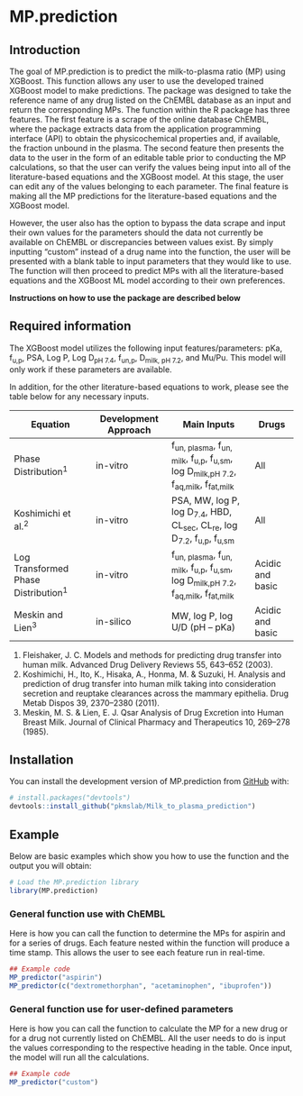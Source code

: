 
<!-- README.md is generated from README.Rmd. Please edit that file -->

# MP.prediction

<!-- badges: start -->
<!-- badges: end -->

## Introduction

The goal of MP.prediction is to predict the milk-to-plasma ratio (MP)
using XGBoost. This function allows any user to use the developed
trained XGBoost model to make predictions. The package was designed to
take the reference name of any drug listed on the ChEMBL database as an
input and return the corresponding MPs. The function within the R
package has three features. The first feature is a scrape of the online
database ChEMBL, where the package extracts data from the application
programming interface (API) to obtain the physicochemical properties
and, if available, the fraction unbound in the plasma. The second
feature then presents the data to the user in the form of an editable
table prior to conducting the MP calculations, so that the user can
verify the values being input into all of the literature-based equations
and the XGBoost model. At this stage, the user can edit any of the
values belonging to each parameter. The final feature is making all the
MP predictions for the literature-based equations and the XGBoost model.

However, the user also has the option to bypass the data scrape and
input their own values for the parameters should the data not currently
be available on ChEMBL or discrepancies between values exist. By simply
inputting “custom” instead of a drug name into the function, the user
will be presented with a blank table to input parameters that they would
like to use. The function will then proceed to predict MPs with all the
literature-based equations and the XGBoost ML model according to their
own preferences.

**Instructions on how to use the package are described below**

## Required information

The XGBoost model utilizes the following input features/parameters: pKa,
f<sub>u,p</sub>, PSA, Log P, Log D<sub>pH 7.4</sub>, f<sub>un,p</sub>,
D<sub>milk, pH 7.2</sub>, and Mu/Pu. This model will only work if these
parameters are available.

In addition, for the other literature-based equations to work, please
see the table below for any necessary inputs.

| **Equation**                                   | **Development Approach** | **Main Inputs**                                                                                                                                         | **Drugs**        |
|------------------------------------------------|--------------------------|---------------------------------------------------------------------------------------------------------------------------------------------------------|------------------|
| Phase Distribution<sup>1</sup>                 | in-vitro                 | f<sub>un, plasma</sub>, f<sub>un, milk</sub>, f<sub>u,p</sub>, f<sub>u,sm</sub>, log D<sub>milk,pH 7.2</sub>, f<sub>aq,milk</sub>, f<sub>fat,milk</sub> | All              |
| Koshimichi et al.<sup>2</sup>                  | in-vitro                 | PSA, MW, log P, log D<sub>7.4</sub>, HBD, CL<sub>sec</sub>, CL<sub>re</sub>, log D<sub>7.2</sub>, f<sub>u,p</sub>, f<sub>u,sm</sub>                     | All              |
| Log Transformed Phase Distribution<sup>1</sup> | in-vitro                 | f<sub>un, plasma</sub>, f<sub>un, milk</sub>, f<sub>u,p</sub>, f<sub>u,sm</sub>, log D<sub>milk,pH 7.2</sub>, f<sub>aq,milk</sub>, f<sub>fat,milk</sub> | Acidic and basic |
| Meskin and Lien<sup>3</sup>                    | in-silico                | MW, log P, log U/D (pH – pKa)                                                                                                                           | Acidic and basic |

1.  Fleishaker, J. C. Models and methods for predicting drug transfer
    into human milk. Advanced Drug Delivery Reviews 55, 643–652 (2003).
2.  Koshimichi, H., Ito, K., Hisaka, A., Honma, M. & Suzuki, H. Analysis
    and prediction of drug transfer into human milk taking into
    consideration secretion and reuptake clearances across the mammary
    epithelia. Drug Metab Dispos 39, 2370–2380 (2011).
3.  Meskin, M. S. & Lien, E. J. Qsar Analysis of Drug Excretion into
    Human Breast Milk. Journal of Clinical Pharmacy and Therapeutics 10,
    269–278 (1985).

## Installation

You can install the development version of MP.prediction from
[GitHub](https://github.com/) with:

``` r
# install.packages("devtools")
devtools::install_github("pkmslab/Milk_to_plasma_prediction")
```

## Example

Below are basic examples which show you how to use the function and the
output you will obtain:

``` r
# Load the MP.prediction library
library(MP.prediction)
```

### General function use with ChEMBL

Here is how you can call the function to determine the MPs for aspirin
and for a series of drugs. Each feature nested within the function will
produce a time stamp. This allows the user to see each feature run in
real-time.

``` r
## Example code
MP_predictor("aspirin")
MP_predictor(c("dextromethorphan", "acetaminophen", "ibuprofen"))
```

### General function use for user-defined parameters

Here is how you can call the function to calculate the MP for a new drug
or for a drug not currently listed on ChEMBL. All the user needs to do
is input the values corresponding to the respective heading in the
table. Once input, the model will run all the calculations.

``` r
## Example code
MP_predictor("custom")
```
